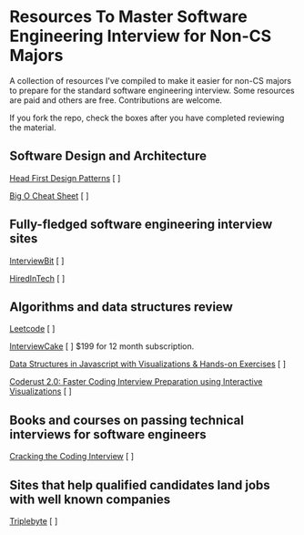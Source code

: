 # Resources To Master Software Engineering Interview for Non-CS Majors

A collection of resources I've compiled to make it easier for non-CS majors to prepare for the standard software engineering interview. Some resources are paid and others are free. Contributions are welcome.

If you fork the repo, check the boxes after you have completed reviewing the material. 


## Software Design and Architecture 

[Head First Design Patterns](https://www.amazon.com/Head-First-Design-Patterns-Brain-Friendly/dp/0596007124/ref=sr_1_1?s=books&ie=UTF8&qid=1501524815&sr=1-1&keywords=head+first+design+patterns) [ ]
 
[Big O Cheat Sheet](http://bigocheatsheet.com/) [ ]


## Fully-fledged software engineering interview sites 

[InterviewBit](https://www.interviewbit.com) [ ]

[HiredInTech](https://www.hiredintech.com/) [ ]

## Algorithms and data structures review 

[Leetcode](https://leetcode.com/) [ ]

[InterviewCake](https://www.interviewcake.com/) [ ] $199 for 12 month subscription. 

[Data Structures in Javascript with Visualizations & Hands-on Exercises](https://www.educative.io/collection/10370001/160001) [ ]

[Coderust 2.0: Faster Coding Interview Preparation using Interactive Visualizations](https://www.educative.io/collection/5642554087309312/5679846214598656?authorName=Coderust) [ ]

## Books and courses on passing technical interviews for software engineers

[Cracking the Coding Interview](https://www.amazon.com/Cracking-Coding-Interview-Programming-Questions/dp/0984782850/ref=sr_1_1?ie=UTF8&qid=1501524591&sr=8-1&keywords=cracking+the+coding+interview) [ ]


## Sites that help qualified candidates land jobs with well known companies

[Triplebyte](https://triplebyte.com/candidates) [ ]
